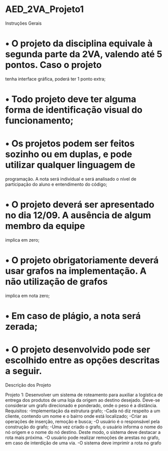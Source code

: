 # AED_2VA_Projeto1
Instruções Gerais
# • O projeto da disciplina equivale à segunda parte da 2VA, valendo até 5 pontos. Caso o projeto
tenha interface gráfica, poderá ter 1 ponto extra;
# • Todo projeto deve ter alguma forma de identificação visual do funcionamento;
# • Os projetos podem ser feitos sozinho ou em duplas, e pode utilizar qualquer linguagem de
programação. A nota será individual e será analisado o nível de participação do aluno e
entendimento do código;
# • O projeto deverá ser apresentado no dia 12/09. A ausência de algum membro da equipe
implica em zero;
# • O projeto obrigatoriamente deverá usar grafos na implementação. A não utilização de grafos
implica em nota zero;
# • Em caso de plágio, a nota será zerada;
# • O projeto desenvolvido pode ser escolhido entre as opções descritas a seguir.

Descrição dos Projeto

Projeto 1: Desenvolver um sistema de roteamento para auxiliar a logística de entrega dos produtos de
uma loja da origem ao destino desejado. Deve-se considerar um grafo direcionado e ponderado, onde o
peso é a distância.
Requisitos:
-Implementação da estrutura grafo;
-Cada nó diz respeito a um cliente, contendo um nome e o bairro onde está localizado;
-Criar as operações de inserção, remoção e busca;
-O usuário é o responsável pela construção do grafo;
-Uma vez criado o grafo, o usuário informa o nome do nó origem e o nome do nó destino. Deste modo,
o sistema deve destacar a rota mais próxima.
-O usuário pode realizar remoções de arestas no grafo, em caso de interdição de uma via.
-O sistema deve imprimir a rota no grafo
